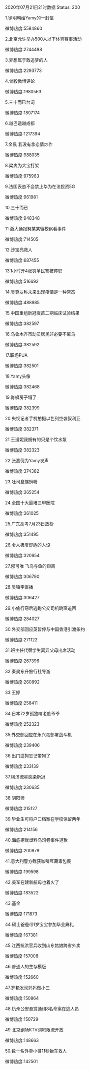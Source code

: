 2020年07月21日21时数据
Status: 200

1.徐明朝给Yamy的一封信

微博热度:5584860

2.北京允许举办500人以下体育赛事活动

微博热度:2744488

3.梦想属于敢追梦的人

微博热度:2293773

4.曾毅微博评论

微博热度:1980563

5.三十而已台词

微博热度:1807174

6.越巴适越成都

微博热度:1217394

7.金晨 我没有拿恋情炒作

微博热度:988035

8.梁爽为大宝打架

微博热度:975963

9.法国表态不会禁止华为在法投资5G

微博热度:961981

10.三十而已

微博热度:948348

11.浙大通报努某某留校察看事件

微博热度:714505

12.沙宝亮救人

微博热度:687455

13.1小时开4张罚单民警被停职

微博热度:516692

14.吴尊友称未来出现疫情是一种常态

微博热度:488985

15.中国重组新冠疫苗二期临床试验结果

微博热度:382597

16.乌鲁木齐市动员居民非必要不离乌

微博热度:382592

17.职场PUA

微博热度:382501

18.Yamy头像

微博热度:382468

19.肖枫房子塌了

微博热度:382399

20.央视记者手机拍摄以色列空袭叙利亚

微博热度:382371

21.王漫妮我拥有的只是个饮水泵

微博热度:382323

22.张嘉倪为Yamy发声

微博热度:374382

23.吐司盒螺蛳粉

微博热度:365254

24.全国十大最堵三甲医院

微博热度:361025

25.广东高考7月23日放榜

微博热度:351495

26.令人极度舒适的人设

微博热度:320654

27.郁可唯 飞鸟与鱼的距离

微博热度:306790

28.吴镇宇直播

微博热度:306427

29.小偷行窃后逃跑公交司机跳窗追回

微博热度:284027

30.外交部回应英暂停与中国香港引渡条约

微博热度:271122

31.班主任代替学生离异父母出席活动

微博热度:267396

32.秦昊东升旅行社导游

微博热度:260892

33.王婷

微博热度:258411

34.日本72岁孤独啃老族爷爷

微博热度:252323

35.外交部回应在永兴岛部署战斗机

微博热度:239406

36.出门遛狗忘记带狗了

微博热度:233139

37.横滨流星感染新冠

微博热度:230635

38.阴阳师

微博热度:215127

39.毕业生可将户口档案在学校保留两年

微博热度:214156

40.海底捞就塑料乌鸡卷事件道歉

微博热度:200879

41.意大利警方截获咖啡豆藏毒包裹

微博热度:199598

42.美军在建新航母也着火了

微博热度:183522

43.基金

微博热度:171873

44.硕士爸爸带1岁宝宝参加毕业典礼

微博热度:167381

45.江西抗洪官兵收到山东姑娘跨省外卖

微博热度:157008

46.普通人的生存模版

微博热度:152660

47.罗艳发现妈妈做小三

微博热度:150864

48.杭州公安悬赏通缉8名命案在逃人员

微博热度:150729

49.北京剧场KTV网吧限流开放

微博热度:148663

50.数十名外卖小哥11秒抬车救人

微博热度:142501

